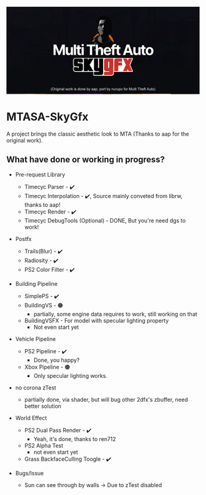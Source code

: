 ![SKYGFX](doc/skygfx.png)
# MTASA-SkyGfx
A project brings the classic aesthetic look to MTA (Thanks to aap for the original work).
## What have done or working in progress?
- Pre-request Library
  * Timecyc Parser - ✔️
  * Timecyc Interpolation - ✔️, Source mainly conveted from librw, thanks to aap!
  * Timecyc Render - ✔️
  * Timecyc DebugTools (Optional) - DONE, But you're need dgs to work!
- Postfx 
  * Trails(Blur) - ✔️
  * Radiosity - ✔️
  * PS2 Color Filter - ✔️
- Building Pipeline
  * SimplePS - ✔️
  * BuildingVS - 🟠
    * partially, some engine data requires to work, still working on that
  * BuildingVSFX - For model with specular lighting property
    * Not even start yet
- Vehicle Pipeline
  * PS2 Pipeline - ✔️
    * Done, you happy?
  * Xbox Pipeline - 🟠
    * Only specular lighting works. 
- no corona zTest
  * partially done, via shader, but will bug other 2dfx's zbuffer, need better solution
- World Effect
  - PS2 Dual Pass Render - ✔️
    * Yeah, it's done, thanks to ren712
  - PS2 Alpha Test
    * not even start yet
  - Grass BackfaceCulling Toogle - ✔️
  
- Bugs/Issue
  * Sun can see through by walls -> Due to zTest disabled 